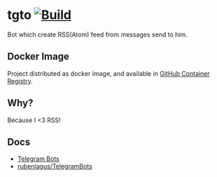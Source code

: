 # tgto [![Build](https://github.com/Heapy/tgto/actions/workflows/build.yml/badge.svg)](https://github.com/Heapy/tgto/actions/workflows/build.yml)

Bot which create RSS(Atom) feed from messages send to him.

## Docker Image

Project distributed as docker image, and available in [GitHub Container Registry](https://github.com/orgs/heapy/packages/container/package/tgto).

## Why?

Because I <3 RSS!

## Docs

* [Telegram Bots](https://core.telegram.org/bots)
* [rubenlagus/TelegramBots](https://github.com/rubenlagus/TelegramBots)
